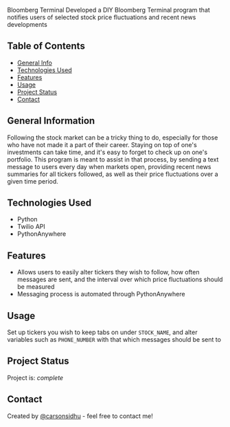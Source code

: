 Bloomberg Terminal
Developed a DIY Bloomberg Terminal program that notifies users of selected stock price fluctuations
and recent news developments

## Table of Contents
* [General Info](#general-information)
* [Technologies Used](#technologies-used)
* [Features](#features)
* [Usage](#usage)
* [Project Status](#project-status)
* [Contact](#contact)
<!-- * [License](#license) -->


## General Information
Following the stock market can be a tricky thing to do, especially for those who have not made it a part of their career. Staying on top of
one's investments can take time, and it's easy to forget to check up on one's portfolio. This program is meant to assist in that process, by 
sending a text message to users every day when markets open, providing recent news summaries for all tickers followed, as well as their price
fluctuations over a given time period.


## Technologies Used
- Python
- Twilio API
- PythonAnywhere


## Features
- Allows users to easily alter tickers they wish to follow, how often messages are sent, and the interval over which price fluctuations should 
be measured
- Messaging process is automated through PythonAnywhere


## Usage
Set up tickers you wish to keep tabs on under `STOCK_NAME`, and alter variables such as `PHONE_NUMBER` with that which messages should be sent to


## Project Status
Project is: _complete_


## Contact
Created by [@carsonsidhu](www.linkedin.com/in/carson-sidhu-4b8464185) - feel free to contact me!


<!-- Optional -->
<!-- ## License -->
<!-- This project is open source and available under the [... License](). -->

<!-- You don't have to include all sections - just the one's relevant to your project -->
